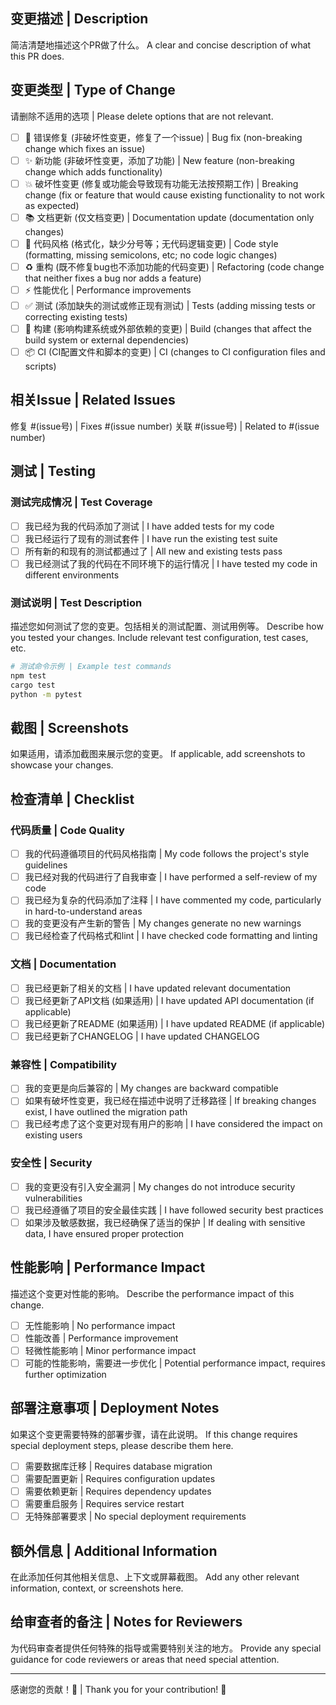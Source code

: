 ## 变更描述 | Description
简洁清楚地描述这个PR做了什么。
A clear and concise description of what this PR does.

## 变更类型 | Type of Change
请删除不适用的选项 | Please delete options that are not relevant.

- [ ] 🐛 错误修复 (非破坏性变更，修复了一个issue) | Bug fix (non-breaking change which fixes an issue)
- [ ] ✨ 新功能 (非破坏性变更，添加了功能) | New feature (non-breaking change which adds functionality)
- [ ] 💥 破坏性变更 (修复或功能会导致现有功能无法按预期工作) | Breaking change (fix or feature that would cause existing functionality to not work as expected)
- [ ] 📚 文档更新 (仅文档变更) | Documentation update (documentation only changes)
- [ ] 🎨 代码风格 (格式化，缺少分号等；无代码逻辑变更) | Code style (formatting, missing semicolons, etc; no code logic changes)
- [ ] ♻️ 重构 (既不修复bug也不添加功能的代码变更) | Refactoring (code change that neither fixes a bug nor adds a feature)
- [ ] ⚡ 性能优化 | Performance improvements
- [ ] ✅ 测试 (添加缺失的测试或修正现有测试) | Tests (adding missing tests or correcting existing tests)
- [ ] 🔧 构建 (影响构建系统或外部依赖的变更) | Build (changes that affect the build system or external dependencies)
- [ ] 📦 CI (CI配置文件和脚本的变更) | CI (changes to CI configuration files and scripts)

## 相关Issue | Related Issues
修复 #(issue号) | Fixes #(issue number)
关联 #(issue号) | Related to #(issue number)

## 测试 | Testing

### 测试完成情况 | Test Coverage
- [ ] 我已经为我的代码添加了测试 | I have added tests for my code
- [ ] 我已经运行了现有的测试套件 | I have run the existing test suite
- [ ] 所有新的和现有的测试都通过了 | All new and existing tests pass
- [ ] 我已经测试了我的代码在不同环境下的运行情况 | I have tested my code in different environments

### 测试说明 | Test Description
描述您如何测试了您的变更。包括相关的测试配置、测试用例等。
Describe how you tested your changes. Include relevant test configuration, test cases, etc.

```bash
# 测试命令示例 | Example test commands
npm test
cargo test
python -m pytest
```

## 截图 | Screenshots
如果适用，请添加截图来展示您的变更。
If applicable, add screenshots to showcase your changes.

## 检查清单 | Checklist

### 代码质量 | Code Quality
- [ ] 我的代码遵循项目的代码风格指南 | My code follows the project's style guidelines
- [ ] 我已经对我的代码进行了自我审查 | I have performed a self-review of my code
- [ ] 我已经为复杂的代码添加了注释 | I have commented my code, particularly in hard-to-understand areas
- [ ] 我的变更没有产生新的警告 | My changes generate no new warnings
- [ ] 我已经检查了代码格式和lint | I have checked code formatting and linting

### 文档 | Documentation
- [ ] 我已经更新了相关的文档 | I have updated relevant documentation
- [ ] 我已经更新了API文档 (如果适用) | I have updated API documentation (if applicable)
- [ ] 我已经更新了README (如果适用) | I have updated README (if applicable)
- [ ] 我已经更新了CHANGELOG | I have updated CHANGELOG

### 兼容性 | Compatibility
- [ ] 我的变更是向后兼容的 | My changes are backward compatible
- [ ] 如果有破坏性变更，我已经在描述中说明了迁移路径 | If breaking changes exist, I have outlined the migration path
- [ ] 我已经考虑了这个变更对现有用户的影响 | I have considered the impact on existing users

### 安全性 | Security
- [ ] 我的变更没有引入安全漏洞 | My changes do not introduce security vulnerabilities
- [ ] 我已经遵循了项目的安全最佳实践 | I have followed security best practices
- [ ] 如果涉及敏感数据，我已经确保了适当的保护 | If dealing with sensitive data, I have ensured proper protection

## 性能影响 | Performance Impact
描述这个变更对性能的影响。
Describe the performance impact of this change.

- [ ] 无性能影响 | No performance impact
- [ ] 性能改善 | Performance improvement
- [ ] 轻微性能影响 | Minor performance impact
- [ ] 可能的性能影响，需要进一步优化 | Potential performance impact, requires further optimization

## 部署注意事项 | Deployment Notes
如果这个变更需要特殊的部署步骤，请在此说明。
If this change requires special deployment steps, please describe them here.

- [ ] 需要数据库迁移 | Requires database migration
- [ ] 需要配置更新 | Requires configuration updates
- [ ] 需要依赖更新 | Requires dependency updates
- [ ] 需要重启服务 | Requires service restart
- [ ] 无特殊部署要求 | No special deployment requirements

## 额外信息 | Additional Information
在此添加任何其他相关信息、上下文或屏幕截图。
Add any other relevant information, context, or screenshots here.

## 给审查者的备注 | Notes for Reviewers
为代码审查者提供任何特殊的指导或需要特别关注的地方。
Provide any special guidance for code reviewers or areas that need special attention.

---

感谢您的贡献！🚀 | Thank you for your contribution! 🚀